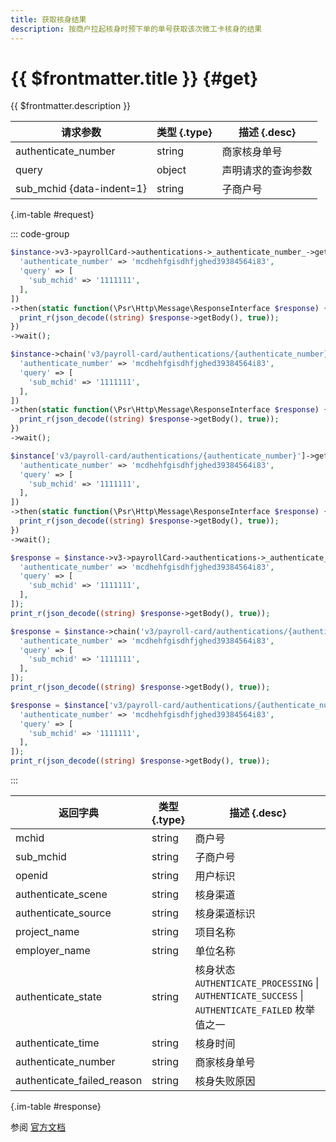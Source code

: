 ```yaml
---
title: 获取核身结果
description: 按商户拉起核身时预下单的单号获取该次微工卡核身的结果
---
```


# {{ $frontmatter.title }} {#get}

{{ $frontmatter.description }}

| 请求参数 | 类型 {.type} | 描述 {.desc}
| --- | --- | ---
| authenticate_number | string | 商家核身单号
| query | object | 声明请求的查询参数
| sub_mchid {data-indent=1} | string | 子商户号

{.im-table #request}

::: code-group

```php [异步纯链式]
$instance->v3->payrollCard->authentications->_authenticate_number_->getAsync([
  'authenticate_number' => 'mcdhehfgisdhfjghed39384564i83',
  'query' => [
    'sub_mchid' => '1111111',
  ],
])
->then(static function(\Psr\Http\Message\ResponseInterface $response) {
  print_r(json_decode((string) $response->getBody(), true));
})
->wait();
```

```php [异步声明式]
$instance->chain('v3/payroll-card/authentications/{authenticate_number}')->getAsync([
  'authenticate_number' => 'mcdhehfgisdhfjghed39384564i83',
  'query' => [
    'sub_mchid' => '1111111',
  ],
])
->then(static function(\Psr\Http\Message\ResponseInterface $response) {
  print_r(json_decode((string) $response->getBody(), true));
})
->wait();
```

```php [异步属性式]
$instance['v3/payroll-card/authentications/{authenticate_number}']->getAsync([
  'authenticate_number' => 'mcdhehfgisdhfjghed39384564i83',
  'query' => [
    'sub_mchid' => '1111111',
  ],
])
->then(static function(\Psr\Http\Message\ResponseInterface $response) {
  print_r(json_decode((string) $response->getBody(), true));
})
->wait();
```

```php [同步纯链式]
$response = $instance->v3->payrollCard->authentications->_authenticate_number_->get([
  'authenticate_number' => 'mcdhehfgisdhfjghed39384564i83',
  'query' => [
    'sub_mchid' => '1111111',
  ],
]);
print_r(json_decode((string) $response->getBody(), true));
```

```php [同步声明式]
$response = $instance->chain('v3/payroll-card/authentications/{authenticate_number}')->get([
  'authenticate_number' => 'mcdhehfgisdhfjghed39384564i83',
  'query' => [
    'sub_mchid' => '1111111',
  ],
]);
print_r(json_decode((string) $response->getBody(), true));
```

```php [同步属性式]
$response = $instance['v3/payroll-card/authentications/{authenticate_number}']->get([
  'authenticate_number' => 'mcdhehfgisdhfjghed39384564i83',
  'query' => [
    'sub_mchid' => '1111111',
  ],
]);
print_r(json_decode((string) $response->getBody(), true));
```

:::

| 返回字典 | 类型 {.type} | 描述 {.desc}
| --- | --- | ---
| mchid | string | 商户号
| sub_mchid | string | 子商户号
| openid | string | 用户标识
| authenticate_scene | string | 核身渠道
| authenticate_source | string | 核身渠道标识
| project_name | string | 项目名称
| employer_name | string | 单位名称
| authenticate_state | string | 核身状态<br/>`AUTHENTICATE_PROCESSING` \| `AUTHENTICATE_SUCCESS` \| `AUTHENTICATE_FAILED` 枚举值之一
| authenticate_time | string | 核身时间
| authenticate_number | string | 商家核身单号
| authenticate_failed_reason | string | 核身失败原因

{.im-table #response}

参阅 [官方文档](https://pay.weixin.qq.com/wiki/doc/apiv3_partner/Offline/apis/chapter4_1_4.shtml)
